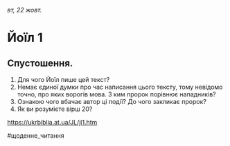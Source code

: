 
_вт, 22 жовт._

# Йоїл 1

## Спустошення.
1. Для чого Йоїл пише цей текст?
2. Немає єдиної думки про час написання цього тексту, тому невідомо точно, про яких ворогів мова. З ким пророк порівнює нападників?
3. Ознакою чого вбачає автор ці події? До чого закликає пророк?
4. Як ви розумієте вірш 20?

https://ukrbiblia.at.ua/JL/jl1.htm

#щоденне_читання
